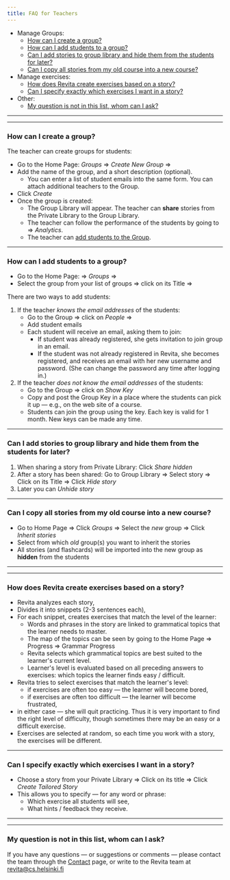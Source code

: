 ```yaml
---
title: FAQ for Teachers
---
```


* Manage Groups:
    * [How can I create a group?](#how-can-i-create-a-group)
    * [How can I add students to a group?](#how-can-i-add-students-to-a-group)
    * [Can I add stories to group library and hide them from the students for later?](#can-i-add-stories-to-group-library-and-hide-them-from-the-students-for-later)
    * [Can I copy all stories from my old course into a new course?](#can-i-copy-all-stories-from-my-old-course-into-a-new-course)
* Manage exercises:
    * [How does Revita create exercises based on a story?](#how-does-revita-create-exercises-based-on-a-story)
    * [Can I specify exactly which exercises I want in a story?](#can-i-specify-exactly-which-exercises-i-want-in-a-story)
* Other:
    * [My question is not in this list, whom can I ask?](#my-question-is-not-in-this-list-whom-can-i-ask)

<!-- table of contents created by Adrian Bonnet, see https://Relex12.github.io/Markdown-Table-of-Contents for more -->


____________________________________________________________________________
____________________________________________________________________________

### How can I create a group?

The teacher can create groups for students:

* Go to the Home Page:  _Groups_ ⇒  _Create New Group_ ⇒
* Add the name of the group, and a short description (optional).
    * You can enter a list of student emails into the same form.  You can attach additional teachers to the Group.
* Click _Create_
* Once the group is created:
    * The Group Library will appear.  The teacher can **share** stories from the Private Library to the Group Library.
    * The teacher can follow the performance of the students by going to ⇒ _Analytics_.
    * The teacher can [add students to the Group](#how-can-i-add-students-to-a-group).



____________________________________________________________________________

### How can I add students to a group?

* Go to the Home Page: ⇒  _Groups_ ⇒
* Select the group from your list of groups ⇒ click on its Title ⇒

There are two ways to add students:
1. If the teacher _knows the email addresses_ of the students:
    * Go to the Group ⇒ click on _People_ ⇒
    * Add student emails
    * Each student will receive an email, asking them to join:
        * If student was already registered, she gets invitation to join group in an email.<!--- (unless teacher is MASTER-OF-DOMAIN...) --->
        * If the student was not already registered in Revita, she becomes registered, and receives an email with her new username and password. (She can change the password any time after logging in.)
1. If the teacher _does not know the email addresses_ of the students:
    * Go to the Group ⇒ click on _Show Key_
    * Copy and post the Group Key in a place where the students can pick it up — e.g., on the web site of a course.
    * Students can join the group using the key.  Each key is valid for 1 month.  New keys can be made any time.

<!--- 

* **Recommended**: a more direct way to add students is to go to the Management  tab in the Teacher's Groups view, and click Show group key — the key is a long sequence of letters.  The key can be given to the students, who use it to join the group themselves.

* Recommended **for schools / universities**: A teacher can request the status of "Master of Domain" by contacting the Revita Team.  A "Master" can add students within the school email domain, without invitation. 

--->
  

____________________________________________________________________________

### Can I add stories to group library and hide them from the students for later?


1. When sharing a story from Private Library: Click _Share hidden_
1. After a story has been shared: Go to Group Library ⇒ Select story ⇒ Click on its Title ⇒ Click _Hide story_
1. Later you can _Unhide story_


____________________________________________________________________________

### Can I copy all stories from my old course into a new course?

* Go to Home Page ⇒ Click _Groups_ ⇒ Select the _new_ group ⇒ Click _Inherit stories_
* Select from which _old_ group(s) you want to inherit the stories
* All stories (and flashcards) will be imported into the new group as **hidden** from the students

____________________________________________________________________________
____________________________________________________________________________

### How does Revita create exercises based on a story?

- Revita analyzes each story,
- Divides it into snippets (2-3 sentences each),
- For each snippet, creates exercises that match the level of the learner:
    - Words and phrases in the story are linked to grammatical topics that the learner needs to master.
    - The map of the topics can be seen by going to the Home Page ⇒ Progress ⇒ Grammar Progress
    - Revita selects which grammatical topics are best suited to the learner's current level.
    - Learner's level is evaluated based on all preceding answers to exercises: which topics the learner finds easy / difficult.
- Revita tries to select exercises that match the learner's level:
    - if exercises are often too easy — the learner will become bored,
    - if exercises are often too difficult — the learner will become frustrated,
- in either case — she will quit practicing. Thus it is very important to find the right level of difficulty, though sometimes there may be an easy or a difficult exercise.
- Exercises are selected at random, so each time you work with a story, the exercises will be different.



<!---
* [Как ревита создает упражнения на основе текста ?](#как-ревита-создает-упражнения-на-основе-текста-)
--->

<!---
____________________________________________________________________________

### Как Ревита создает упражнения на основе текста ?

Ревита анализирует каждый тескт, разбивает его на кусочки (примерно 2-3 предложения), и для каждого кусочка создает упражнения, настроенные на уровень ученика:

1. Все фразы и слова в тексте связаны с лингвистическими конструктами, которые ученик должен усвоить.  Схему конструктов можно увидеть в настройках, нажав "Настройки" ⇒ "Настройки обучения".  Конструкты могут быть включены / отключены в ручном режиме, или (более рекоммендуемо) оставить все конструкты включенными, и предоставить Ревите возможность выбирать подходящие конструкты в соответствии с уровнем знаний ученика. <br/><br/>
Уровень ученика оценивается на основе всех предыдущих ответов на упражнения — какие конструкты для ученика проще, какие сложнее.
1. Ревита старается подбирать упражнения, в среднем  подходящие для ученика по уровню:

   * если упражнения слишком просты слишком часто, ученику наскучит, и он бросит занятия,
   * если упражнения слишком сложны слишком часто, ученик будет перегружен, и бросит занятия.
Поэтому очень важно, чтобы уровень упражнений оптимально соответствовал уровню ученика в среднем — т.е. ученик может получать очень сложные или очень простые упражнения, но это случается редко.
1. Упражнения выбираются из текста случайным образом, так что при каждом прохождении текста, уражнения будут новыми — это позволяет многократно упражняться с одним и тем же текстом, и делает упражнения более разнообразными и менее скучными.
--->


____________________________________________________________________________

### Can I specify exactly which exercises I want in a story?

* Choose a story from your Private Library ⇒ Click on its title ⇒ Click _Create Tailored Story_
* This allows you to specify — for any word or phrase:
    * Which exercise all students will see,
    * What hints / feedback they receive.
    
____________________________________________________________________________
____________________________________________________________________________

### My question is not in this list, whom can I ask?

If you have any questions — or suggestions or comments — please contact the team through the <u>Contact</u> page, or write to the Revita team at  revita@cs.helsinki.fi
